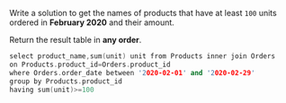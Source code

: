 Write a solution to get the names of products that have at least `100` units ordered in **February 2020** and their amount.

Return the result table in **any order**.

```cpp
select product_name,sum(unit) unit from Products inner join Orders 
on Products.product_id=Orders.product_id
where Orders.order_date between '2020-02-01' and '2020-02-29'
group by Products.product_id
having sum(unit)>=100

```
